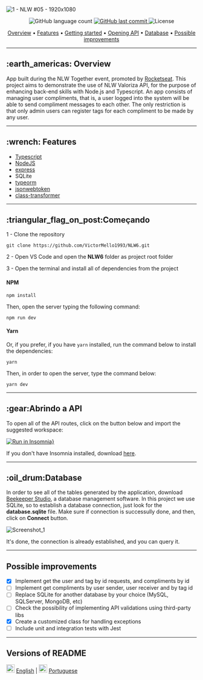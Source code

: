 ![1 - NLW #05 - 1920x1080](https://user-images.githubusercontent.com/35710766/123493131-f5a50780-d5f1-11eb-8411-9800a60efcde.png)

<p align="center">
  <img alt="GitHub language count" src="https://img.shields.io/github/languages/count/VictorMello1993/NLW6?color=FF0000">
  
  <a href="https://github.com/VictorMello1993/NLW6/commits/master">
    <img alt="GitHub last commit" src="https://img.shields.io/github/last-commit/VictorMello1993/NLW6?color=D3D3D3">
  </a> 
  
  <img alt="License" src="https://img.shields.io/badge/license-MIT-brightgreen">
   <a href="https://github.com/VictorMello1993/NLW6/stargazers"></a>
</p>


<p align="center">
  <a href="#earth_americas-overview">Overview</a> •
  <a href="#wrench-features">Features</a> •
  <a href="#triangular_flag_on_postgetting-started">Getting started</a> •
  <a href="#gearopening-api">Opening API</a> •
  <a href="#oil_drumdatabase">Database</a> •
  <a href="#possible-improvements">Possible improvements</a>
</p>

---

<h2>:earth_americas: Overview</h2>
<p>App built during the NLW Together event, promoted by <a href="https://rocketseat.com.br/">Rocketseat</a>. This project aims to demonstrate the use of NLW Valoriza API, for the purpose of enhancing back-end skills with Node.js and Typescript. An app consists of managing user compliments, that is, a user logged into the system will be able to send compliment messages to each other. The only restriction is that only admin users can register tags for each compliment to be made by any user.
<p>

---

<h2>:wrench: Features</h2>
<ul>
  <li><a href="https://www.npmjs.com/package/typescript">Typescript</a></li>
  <li><a href="https://nodejs.org/en/">NodeJS</a></li>
  <li><a href="https://www.npmjs.com/package/express">express</a></li>
  <li>SQLite</li>
  <li><a href="https://www.npmjs.com/package/typeorm">typeorm</a></li>
  <li><a href="https://www.npmjs.com/package/jsonwebtoken">jsonwebtoken</a></li>
  <li><a href="https://www.npmjs.com/package/class-transformer">class-transformer</a></li>
</ul>

---

<h2>:triangular_flag_on_post:Começando</h2>

1 - Clone the repository
```
git clone https://github.com/VictorMello1993/NLW6.git
```


2 - Open VS Code and open the <strong>NLW6</strong> folder as project root folder


3 - Open the terminal and install all of dependencies from the project

#### NPM
```
npm install
```

Then, open the server typing the following command:
```
npm run dev
```

#### Yarn
Or, if you prefer, if you have ```yarn``` installed, run the command below to install the dependencies:
```
yarn
```

Then, in order to open the server, type the command below:
```
yarn dev
```

---

<h2>:gear:Abrindo a API</h2>
To open all of the API routes, click on the button below and import the suggested workspace:

[![Run in Insomnia}](https://insomnia.rest/images/run.svg)](https://insomnia.rest/run/?label=NLW06&uri=https%3A%2F%2Fgist.githubusercontent.com%2FVictorMello1993%2Fb0668525b15c324b6e0c432245b29e84%2Fraw%2F57bb6033c45d57516c32cb75ce346c88ddeec309%2Fnlw06.json)

If you don't have Insomnia installed, download <a href="https://insomnia.rest/download">here</a>.

---

<h2>:oil_drum:Database</h2>
In order to see all of the tables generated by the application, download <a href="https://www.beekeeperstudio.io/">Beekeeper Studio</a>, a database management software. In this project we use SQLite, so to establish a database connection, just look for the <strong>database.sqlite</strong> file. Make sure if connection is successully done, and then, click on <strong>Connect</strong> button.

![Screenshot_1](https://user-images.githubusercontent.com/35710766/123498891-0a40ca00-d609-11eb-8bcf-0f7d035c12fc.png)

It's done, the connection is already established, and you can query it.

---

## Possible improvements
- [x] Implement get the user and tag by id requests, and compliments by id
- [ ] Implement get compliments by user sender, user receiver and by tag id
- [ ] Replace SQLite for another database by your choice (MySQL, SQLServer, MongoDB, etc)
- [ ] Check the possibility of implementing API validations using third-party libs
- [x] Create a customized class for handling exceptions
- [ ] Include unit and integration tests with Jest

---
## Versions of README
<img src="https://user-images.githubusercontent.com/35710766/123499283-02365980-d60c-11eb-8731-9e9f42d300f0.png" alt="Bandeira do Brasil" width="22px"/> <a href="/README-ENUS.md">English</a> | <img src="https://user-images.githubusercontent.com/35710766/123499278-ffd3ff80-d60b-11eb-85d5-156558ade93a.jpg" alt="Bandeira dos Estados Unidos" width="22px"/> <a href="/README.md">Portuguese</a>
